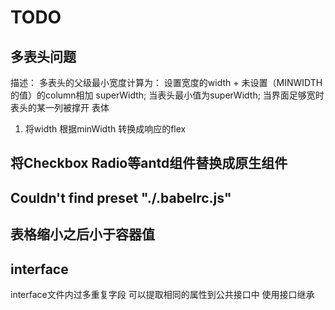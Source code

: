# TODO


## 多表头问题

描述： 多表头的父级最小宽度计算为： 设置宽度的width + 未设置（MINWIDTH的值）的column相加 superWidth;
当表头最小值为superWidth; 当界面足够宽时 表头的某一列被撑开 表体

1. 将width 根据minWidth 转换成响应的flex

## 将Checkbox Radio等antd组件替换成原生组件


## Couldn't find preset "./.babelrc.js"


## 表格缩小之后小于容器值


## interface
interface文件内过多重复字段 可以提取相同的属性到公共接口中 使用接口继承